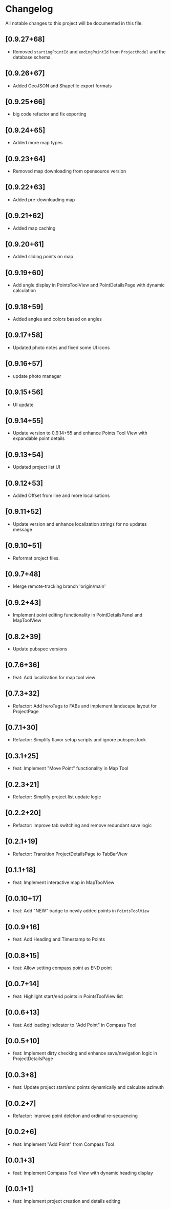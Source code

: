 # Changelog

All notable changes to this project will be documented in this file.

## [0.9.27+68]
- Removed `startingPointId` and `endingPointId` from `ProjectModel` and the database schema.

## [0.9.26+67]
- Added GeoJSON and Shapefile export formats

## [0.9.25+66]
- big code refactor and fix exporting

## [0.9.24+65]
- Added more map types

## [0.9.23+64]
- Removed map downloading from opensource version

## [0.9.22+63]
- Added pre-downloading map

## [0.9.21+62]
- Added map caching

## [0.9.20+61]
- Added sliding points on map

## [0.9.19+60]
- Add angle display in PointsToolView and PointDetailsPage with dynamic calculation

## [0.9.18+59]
- Added angles and colors based on angles

## [0.9.17+58]
- Updated photo notes and fixed some UI icons

## [0.9.16+57]
- update photo manager

## [0.9.15+56]
- UI update

## [0.9.14+55]
- Update version to 0.9.14+55 and enhance Points Tool View with expandable point details

## [0.9.13+54]
- Updated project list UI

## [0.9.12+53]
- Added Offset from line and more localisations

## [0.9.11+52]
- Update version and enhance localization strings for no updates message

## [0.9.10+51]
- Reformat project files.

## [0.9.7+48]
- Merge remote-tracking branch 'origin/main'

## [0.9.2+43]
- Implement point editing functionality in PointDetailsPanel and MapToolView

## [0.8.2+39]
- Update pubspec versions

## [0.7.6+36]
- feat: Add localization for map tool view

## [0.7.3+32]
- Refactor: Add heroTags to FABs and implement landscape layout for ProjectPage

## [0.7.1+30]
- Refactor: Simplify flavor setup scripts and ignore pubspec.lock

## [0.3.1+25]
- feat: Implement "Move Point" functionality in Map Tool

## [0.2.3+21]
- Refactor: Simplify project list update logic

## [0.2.2+20]
- Refactor: Improve tab switching and remove redundant save logic

## [0.2.1+19]
- Refactor: Transition ProjectDetailsPage to TabBarView

## [0.1.1+18]
- feat: Implement interactive map in MapToolView

## [0.0.10+17]
- feat: Add "NEW" badge to newly added points in `PointsToolView`

## [0.0.9+16]
- feat: Add Heading and Timestamp to Points

## [0.0.8+15]
- feat: Allow setting compass point as END point

## [0.0.7+14]
- feat: Highlight start/end points in PointsToolView list

## [0.0.6+13]
- feat: Add loading indicator to "Add Point" in Compass Tool

## [0.0.5+10]
- feat: Implement dirty checking and enhance save/navigation logic in ProjectDetailsPage

## [0.0.3+8]
- feat: Update project start/end points dynamically and calculate azimuth

## [0.0.2+7]
- Refactor: Improve point deletion and ordinal re-sequencing

## [0.0.2+6]
- feat: Implement "Add Point" from Compass Tool

## [0.0.1+3]
- feat: Implement Compass Tool View with dynamic heading display

## [0.0.1+1]
- feat: Implement project creation and details editing 